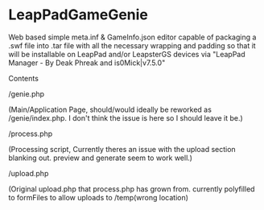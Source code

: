 # LeapPadGameGenie
Web based simple meta.inf &amp; GameInfo.json editor capable of packaging a .swf file into .tar file with all the necessary wrapping and padding so that it will be installable on LeapPad and/or LeapsterGS devices via "LeapPad Manager - By Deak Phreak and is0Mick|v7.5.0"

Contents

/genie.php

(Main/Application Page, should/would ideally be reworked as /genie/index.php. I don't think the issue is here so I should leave it be.)

/process.php

(Processing script, Currently theres an issue with the upload section blanking out. preview and generate seem to work well.)

/upload.php

(Original upload.php that process.php has grown from. currently polyfilled to formFiles to allow uploads to /temp(wrong location)
